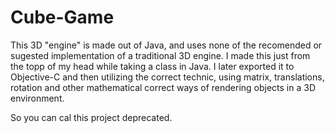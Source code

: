 # Cube-Game

This 3D "engine" is made out of Java, and uses none of the recomended or sugested implementation of a traditional 3D engine. I made this just from the topp of my head while taking a class in Java. I later exported it to Objective-C and then utilizing the correct technic, using matrix, translations, rotation and other mathematical correct ways of rendering objects in a 3D environment.

So you can cal this project deprecated.
